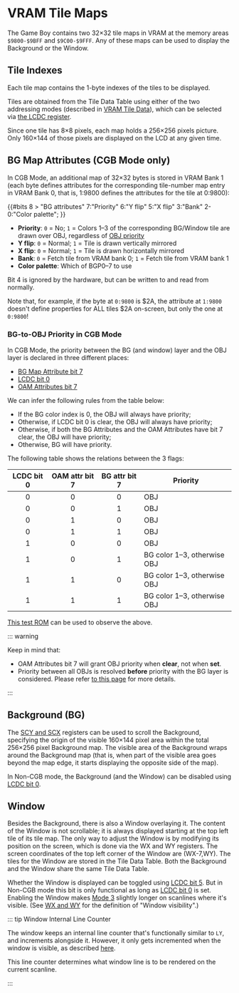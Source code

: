 
# VRAM Tile Maps

The Game Boy contains two 32×32 tile maps in VRAM at
the memory areas `$9800-$9BFF` and `$9C00-$9FFF`. Any of these maps can be used to
display the Background or the Window.

## Tile Indexes

Each tile map contains the 1-byte indexes of the
tiles to be displayed.

Tiles are obtained from the Tile Data Table using either of the two
addressing modes (described in [VRAM Tile Data](<#VRAM Tile Data>)), which
can be selected via [the LCDC register](<#FF40 — LCDC: LCD control>).

Since one tile has 8×8 pixels, each map holds a 256×256 pixels picture.
Only 160×144 of those pixels are displayed on the LCD at any given time.

## BG Map Attributes (CGB Mode only)

In CGB Mode, an additional map of 32×32 bytes is stored in VRAM Bank 1
(each byte defines attributes for the corresponding tile-number map
entry in VRAM Bank 0, that is, 1:9800 defines the attributes for the tile at
0:9800):

{{#bits 8 > 
  "BG attributes"  7:"Priority" 6:"Y flip" 5:"X flip" 3:"Bank" 2-0:"Color palette";
}}

- **Priority**: `0` = No; `1` = Colors 1–3 of the corresponding BG/Window tile are drawn over OBJ, regardless of [OBJ priority](<#Byte 3 — Attributes/Flags>)
- **Y flip**: `0` = Normal; `1` = Tile is drawn vertically mirrored
- **X flip**: `0` = Normal; `1` = Tile is drawn horizontally mirrored
- **Bank**: `0` = Fetch tile from VRAM bank 0; `1` = Fetch tile from VRAM bank 1
- **Color palette**: Which of BGP0–7 to use

Bit 4 is ignored by the hardware, but can be written to and read from normally.

Note that, for example, if the byte at `0:9800` is \$2A, the attribute at `1:9800` doesn't define properties for ALL tiles \$2A on-screen, but only the one at `0:9800`!

### BG-to-OBJ Priority in CGB Mode

In CGB Mode, the priority between the BG (and window) layer and the OBJ layer is declared in three different places:
- [BG Map Attribute bit 7](<#BG Map Attributes (CGB Mode only)>)
- [LCDC bit 0](<#LCDC.0 — BG and Window enable/priority>)
- [OAM Attributes bit 7](<#Byte 3 — Attributes/Flags>)

We can infer the following rules from the table below:
* If the BG color index is 0, the OBJ will always have priority;
* Otherwise, if LCDC bit 0 is clear, the OBJ will always have priority;
* Otherwise, if both the BG Attributes and the OAM Attributes have bit 7 clear, the OBJ will have priority;
* Otherwise, BG will have priority.

The following table shows the relations between the 3 flags:

LCDC bit 0 | OAM attr bit 7 | BG attr bit 7 | Priority
:---------:|:--------------:|:-------------:|---------
0          | 0              | 0             | OBJ
0          | 0              | 1             | OBJ
0          | 1              | 0             | OBJ
0          | 1              | 1             | OBJ
1          | 0              | 0             | OBJ
1          | 0              | 1             | BG color 1–3, otherwise OBJ
1          | 1              | 0             | BG color 1–3, otherwise OBJ
1          | 1              | 1             | BG color 1–3, otherwise OBJ

[This test ROM](https://github.com/alloncm/MagenTests) can be used to observe the above.

::: warning

Keep in mind that:
* OAM Attributes bit 7 will grant OBJ priority when **clear**, not when **set**.
* Priority between all OBJs is resolved **before** priority with the BG layer is considered.
  Please refer [to this page](<#Drawing priority>) for more details.

:::

## Background (BG)

The [SCY and SCX](<#FF42–FF43 — SCY, SCX: Viewport Y position, X position>)
registers can be used to scroll the Background, specifying the origin of the visible
160×144 pixel area within the total 256×256 pixel Background map.
The visible area of the Background wraps around the Background map (that is, when part of
the visible area goes beyond the map edge, it starts displaying the opposite side of the map).

In Non-CGB mode, the Background (and the Window) can be disabled using
[LCDC bit 0](<#LCDC.0 — BG and Window enable/priority>).

## Window

Besides the Background, there is also a Window overlaying it.
The content of the Window is not scrollable; it is always
displayed starting at the top left tile of its tile map. The only way to adjust the Window
is by modifying its position on the screen, which is done via the WX and WY registers. The screen
coordinates of the top left corner of the Window are (WX-7,WY). The tiles
for the Window are stored in the Tile Data Table. Both the Background
and the Window share the same Tile Data Table.

Whether the Window is displayed can be toggled using
[LCDC bit 5](<#LCDC.5 — Window enable>). But in Non-CGB mode this bit is only
functional as long as [LCDC bit 0](<#LCDC.0 — BG and Window enable/priority>) is set.
Enabling the Window makes
[Mode 3](<#PPU modes>) slightly longer on scanlines where it's visible.
(See [WX and WY](<#FF4A–FF4B — WY, WX: Window Y position, X position plus 7>)
for the definition of "Window visibility".)

::: tip Window Internal Line Counter

The window keeps an internal line counter that's functionally similar to `LY`, and increments alongside it. However, it only gets incremented when the window is visible, as described [here](<#FF4A–FF4B — WY, WX: Window Y position, X position plus 7>).

This line counter determines what window line is to be rendered on the current scanline.

:::
